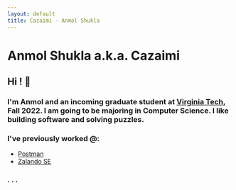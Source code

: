```yaml
---
layout: default
title: Cazaimi - Anmol Shukla
---
```


# Anmol Shukla a.k.a. Cazaimi

## Hi ! 👋

### I'm Anmol and an incoming graduate student at [Virginia Tech](https://vt.edu), Fall 2022. I am going to be majoring in Computer Science. I like building software and solving puzzles.

### I've previously worked @:
* [Postman](https://www.getpostman.com "Postman")
* [Zalando SE](https://zalando.de "Zalando")
### . . .
